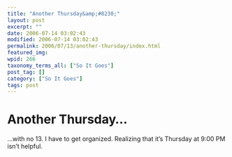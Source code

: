 ```yaml
---
title: "Another Thursday&amp;#8230;"
layout: post
excerpt: ""
date: 2006-07-14 03:02:43
modified: 2006-07-14 03:02:43
permalink: 2006/07/13/another-thursday/index.html
featured_img: 
wpid: 266
taxonomy_terms_all: ["So It Goes"]
post_tag: []
category: ["So It Goes"]
tags: post
---
```


# Another Thursday&#8230;

…with no 13. I have to get organized. Realizing that it’s Thursday at 9:00 PM isn’t helpful.